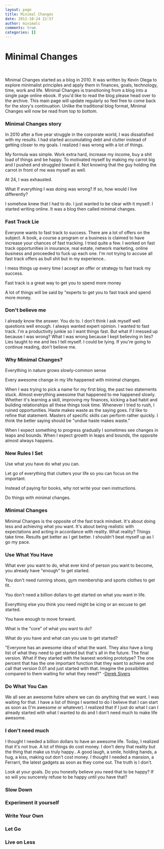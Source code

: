 ```yaml
---
layout: page
title: Minimal Changes
date: 2012-10-24 22:57
author: minimalc
comments: true
categories: []
---
```

<h1 style="text-align: left;">Minimal Changes</h1>
&nbsp;
<div>
<p style="text-align: left;">Minimal Changes started as a blog in 2010. It was written by Kevin Olega to explore minimalist principles and apply them in finances, goals, technology, time, work and life. Minimal Changes is transitioning from a blog into a single page online ebook. If you'd like to read the blog please head over to the archive. This main page will update regularly so feel free to come back for the story's continuation. Unlike the traditional blog format, Minimal Changes will now be read from top to bottom.</p>

</div>
<h3 style="text-align: left;">Minimal Changes story</h3>
<p style="text-align: left;">In 2010 after a five year struggle in the corporate world, I was dissatisfied with my results. I had started accumulating debt and clutter instead of getting closer to my goals. I realized I was wrong with a lot of things.</p>
My formula was simple. Work extra hard, increase my income, buy a shit load of things and be happy. To motivated myself by making my carrot big and I pushed and struggled toward it. Not knowing that the guy holding the carrot in front of me was myself as well.

At 24, I was exhausted.

What If everything I was doing was wrong? If so, how would I live differently?

I somehow knew that I had to do. I just wanted to be clear with it myself. I started writing online. It was a blog then called minimal changes.
<div class="container">
<h3>Fast Track Lie</h3>
Everyone wants to fast track to success. There are a lot of offers on the subject. A book, a course a program or a business is claimed to have increase your chances of fast tracking. I tried quite a few. I worked on fast track opportunities in insurance, real estate, network marketing, online business and proceeded to fuck up each one. I'm not trying to accuse all fast track offers as bull shit but in my experience..
<div>

I mess things up every time I accept an offer or strategy to fast track my success.

</div>
<div>

Fast track is a great way to get you to spend more money

</div>
<div>

A lot of things will be said by "experts to get you to fast track and spend more money.

</div>
</div>
<div class="container">
<h3>Don't believe me</h3>
I already know the answer. You do to. I don't think I ask myself well questions well enough. I always wanted expert opinion. I wanted to fast track. I'm a productivity junkie so I want things fast. But what if I messed up because I was wrong? What I was wrong because I kept believing in lies? Lies taught to me and lies I tell myself. I could be lying. If you're going to continue reading, don't believe me.

</div>
<div class="container">
<h3>Why Minimal Changes?</h3>
Everything in nature grows slowly-common sense

Every awesome change in my life happened with minimal changes.

When I was trying to pick a name for my first blog, the past two statements stuck. Almost everything awesome that happened to me happened slowly. Whether it's learning a skill, improving my finances, kicking a bad habit and building relationships all these things took time. Whenever I tried to rush, I ruined opportunities. Haste makes waste as the saying goes. I'd like to refine that statement. Masters of specific skills can perform rather quickly. I think the better saying should be "undue haste makes waste."

When I expect something to progress gradually I sometimes see changes in leaps and bounds. When I expect growth in leaps and bounds, the opposite almost always happens.

</div>
<div class="container">
<h3>New Rules I Set</h3>
Use what you have do what you can.

Let go of everything that clutters your life so you can focus on the important.

Instead of paying for books, why not write your own instructions.

Do things with minimal changes.
<h3>Minimal Changes<span style="text-align: center;"> </span></h3>
Minimal Changes is the opposite of the fast track mindset. It's about doing less and achieving what you want. It's about being realistic with expectations and acting in accordance with reality. What reality? Things take time. Results get better as I get better. I shouldn't beat myself up as I go my pace.

</div>
<div class="container">
<h3>Use What You Have</h3>
What ever you want to do, what ever kind of person you want to become, you already have "enough" to get started.
<div>

You don't need running shoes, gym membership and sports clothes to get fit.

</div>
<div>

You don't need a billion dollars to get started on what you want in life.

</div>
<div>

Everything else you think you need might be icing or an excuse to get started.

</div>
<div>

You have enough to move forward.

</div>
<div>

What is the "core" of what you want to do?

</div>
<div>

What do you have and what can you use to get started?

</div>
<div>

"Everyone has an awesome idea of what the want. They also have a long list of what they need to get started but that's all in the future. The final version. What if they started with the leanest working prototype? The one percent that has the one important function that they want to achieve and call that version 0.01 and just started with that. Imagine the possibilities compared to them waiting for what they need?" -<a href="http://sivers.org">Derek Sivers</a>

</div>
</div>
<div class="container">
<h3>Do What You Can</h3>
We all see an awesome futire where we can do anything that we want. I was waiting for that. I have a list of things I wanted to do I believe that I can start as soon as (I'm awesome or whatever). I realized that if I just do what I can I already started with what I wanted to do and I don't need much to make life awesome.

</div>
<div class="container">
<h3>I don't need much</h3>
I thought I needed a billion dollars to have an awesome life. Today, I realized that it's not true. A lot of things do cost money. I don't deny that reality but the thing that make us truly happy.. A good laugh, a smile, holding hands, a hug, a kiss, making out don't cost money. I thought I needed a mansion, a Ferrarri, the latest gadgets as soon as they come out. The truth is I don't.
<div>

Look at your goals. Do you honestly believe you need that to be happy? If so will you suncerely refuse to be happy until you have that?

</div>
<div class="container">
<div>
<h3>Slow Down<span style="text-align: center;"> </span></h3>
</div>
</div>
<div class="container">
<h3>Experiment it yourself</h3>
</div>
<div class="container">
<h3>Write Your Own</h3>
</div>
<div class="container">
<h3>Let Go</h3>
</div>
<div class="container">
<h3>Live on Less</h3>
</div>
</div>

